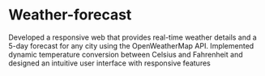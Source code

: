 # Weather-forecast
Developed a responsive web that provides real-time weather details and a 5-day forecast for any city using the OpenWeatherMap API. Implemented dynamic temperature conversion between Celsius and Fahrenheit and designed an intuitive user interface with responsive features
